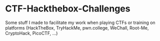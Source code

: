 # CTF-Hackthebox-Challenges
Some stuff I made to facilitate my work when playing CTFs or training on platforms (HackTheBox, TryHackMe, pwn.college, WeChall, Root-Me, CryptoHack, PicoCTF, ...)
